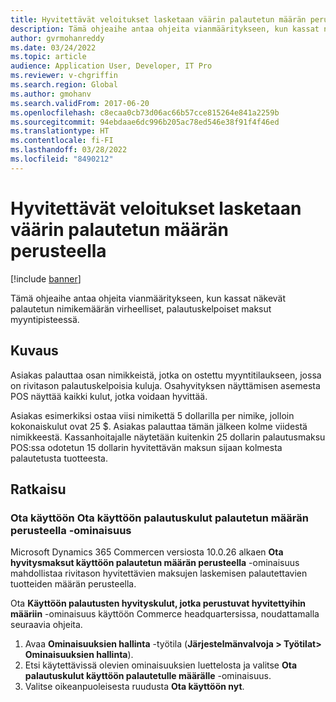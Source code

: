 ```yaml
---
title: Hyvitettävät veloitukset lasketaan väärin palautetun määrän perusteella
description: Tämä ohjeaihe antaa ohjeita vianmääritykseen, kun kassat näkevät palautetun nimikemäärän virheelliset, palautuskelpoiset maksut myyntipisteessä.
author: gvrmohanreddy
ms.date: 03/24/2022
ms.topic: article
audience: Application User, Developer, IT Pro
ms.reviewer: v-chgriffin
ms.search.region: Global
ms.author: gmohanv
ms.search.validFrom: 2017-06-20
ms.openlocfilehash: c8ecaa0cb73d06ac66b57cce815264e841a2259b
ms.sourcegitcommit: 94ebdaae6dc996b205ac78ed546e38f91f4f46ed
ms.translationtype: HT
ms.contentlocale: fi-FI
ms.lasthandoff: 03/28/2022
ms.locfileid: "8490212"
---
```

# <a name="refundable-charges-are-miscalculated-based-on-the-quantity-returned"></a>Hyvitettävät veloitukset lasketaan väärin palautetun määrän perusteella

[!include [banner](../../includes/banner.md)]

Tämä ohjeaihe antaa ohjeita vianmääritykseen, kun kassat näkevät palautetun nimikemäärän virheelliset, palautuskelpoiset maksut myyntipisteessä.

## <a name="description"></a>Kuvaus

Asiakas palauttaa osan nimikkeistä, jotka on ostettu myyntitilaukseen, jossa on rivitason palautuskelpoisia kuluja. Osahyvityksen näyttämisen asemesta POS näyttää kaikki kulut, jotka voidaan hyvittää.

Asiakas esimerkiksi ostaa viisi nimikettä 5 dollarilla per nimike, jolloin kokonaiskulut ovat 25 $. Asiakas palauttaa tämän jälkeen kolme viidestä nimikkeestä. Kassanhoitajalle näytetään kuitenkin 25 dollarin palautusmaksu POS:ssa odotetun 15 dollarin hyvitettävän maksun sijaan kolmesta palautetusta tuotteesta.

## <a name="resolution"></a>Ratkaisu

### <a name="turn-on-the-enable-refunding-charges-based-on-the-refunded-quantity-feature"></a>Ota käyttöön Ota käyttöön palautuskulut palautetun määrän perusteella -ominaisuus

Microsoft Dynamics 365 Commercen versiosta 10.0.26 alkaen **Ota hyvitysmaksut käyttöön palautetun määrän perusteella** -ominaisuus mahdollistaa rivitason hyvitettävien maksujen laskemisen palautettavien tuotteiden määrän perusteella.

Ota **Käyttöön palautusten hyvityskulut, jotka perustuvat hyvitettyihin määriin** -ominaisuus käyttöön Commerce headquartersissa, noudattamalla seuraavia ohjeita.

1. Avaa **Ominaisuuksien hallinta** -työtila (**Järjestelmänvalvoja \> Työtilat\> Ominaisuuksien hallinta**).
1. Etsi käytettävissä olevien ominaisuuksien luettelosta ja valitse **Ota palautuskulut käyttöön palautetulle määrälle** -ominaisuus.
1. Valitse oikeanpuoleisesta ruudusta **Ota käyttöön nyt**.
